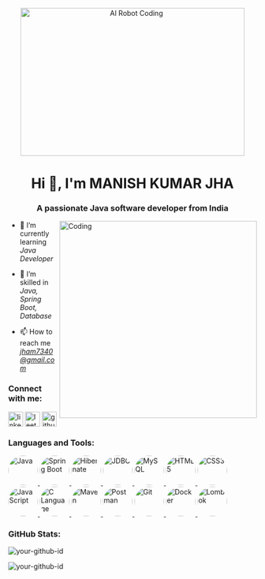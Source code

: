 
<p align="center">
  <img 
    src="https://media1.giphy.com/media/v1.Y2lkPTc5MGI3NjExdGU0a250bXcwOTIyNGlkdDh1eXBsNGNuZm94ZDViM3c3N2FocW15aSZlcD12MV9pbnRlcm5hbF9naWZfYnlfaWQmY3Q9Zw/78XCFBGOlS6keY1Bil/giphy.gif"
    alt="AI Robot Coding"
    width="95%" 
    height="300px"
    style="object-fit: cover; border-radius: 10px;"
  />
</p>

<h1 align="center">Hi 👋, I'm MANISH KUMAR JHA</h1>
<h3 align="center">A passionate Java software developer from India</h3>

<img align="right" alt="Coding" width="400" src="https://cdn.dribbble.com/users/1162077/screenshots/3848914/programmer.gif">

- 🔭 I’m currently learning *Java Developer*

- 🌱 I’m skilled in *Java, Spring Boot, Database*

- 📫 How to reach me *jham7340@gmail.com*

### Connect with me:
<p align="left">
<a href="https://www.linkedin.com/in/mkjha2001/" target="blank"><img align="center" src="https://cdn-icons-png.flaticon.com/512/174/174857.png" alt="linkedin" height="30" width="30" /></a>
<a href="https://www.hackerrank.com/profile/jham7340" target="blank"><img align="center" src="https://cdn.iconscout.com/icon/free/png-256/leetcode-3521542-2944960.png" alt="leetcode" height="30" width="30" /></a>
<a href="https://www.geeksforgeeks.org/user/jham7kzqj/" target="blank"><img align="center" src="https://cdn-icons-png.flaticon.com/512/25/25231.png" alt="github" height="30" width="30" /></a>
</p>

### Languages and Tools:

   <p align="left">
    <a href="https://www.java.com/" target="_blank">
        <img style="border-radius: 50%; height: 60px; width: 60px; object-fit: cover;" src="https://img.shields.io/badge/Java-ED8B00?style=flat&logo=java&logoColor=white" alt="Java"/>
    </a>
    <a href="https://spring.io/projects/spring-boot" target="_blank">
        <img style="border-radius: 50%; height: 60px; width: 60px; object-fit: cover;" src="https://img.shields.io/badge/Spring_Boot-6DB33F?style=flat&logo=spring-boot&logoColor=white" alt="Spring Boot"/>
    </a>
    <a href="https://hibernate.org/" target="_blank">
        <img style="border-radius: 50%; height: 60px; width: 60px; object-fit: cover;" src="https://img.shields.io/badge/Hibernate-59666C?style=flat&logo=hibernate&logoColor=white" alt="Hibernate"/>
    </a>
    <a href="https://docs.oracle.com/javase/8/docs/technotes/guides/jdbc/" target="_blank">
        <img style="border-radius: 50%; height: 60px; width: 60px; object-fit: cover;" src="https://img.shields.io/badge/JDBC-007396?style=flat&logo=oracle&logoColor=white" alt="JDBC"/>
    </a>
    <a href="https://www.mysql.com/" target="_blank">
        <img style="border-radius: 50%; height: 60px; width: 60px; object-fit: cover;" src="https://img.shields.io/badge/MySQL-005C84?style=flat&logo=mysql&logoColor=white" alt="MySQL"/>
    </a>
    <a href="https://developer.mozilla.org/en-US/docs/Web/HTML" target="_blank">
        <img style="border-radius: 50%; height: 60px; width: 60px; object-fit: cover;" src="https://img.shields.io/badge/HTML5-E34F26?style=flat&logo=html5&logoColor=white" alt="HTML5"/>
    </a>
    <a href="https://developer.mozilla.org/en-US/docs/Web/CSS" target="_blank">
        <img style="border-radius: 50%; height: 60px; width: 60px; object-fit: cover;" src="https://img.shields.io/badge/CSS3-1572B6?style=flat&logo=css3&logoColor=white" alt="CSS3"/>
    </a>
    <a href="https://developer.mozilla.org/en-US/docs/Web/JavaScript" target="_blank">
        <img style="border-radius: 50%; height: 60px; width: 60px; object-fit: cover;" src="https://img.shields.io/badge/JavaScript-F7DF1E?style=flat&logo=javascript&logoColor=black" alt="JavaScript"/>
    </a>
    <a href="https://en.wikipedia.org/wiki/C_(programming_language)" target="_blank">
        <img style="border-radius: 50%; height: 60px; width: 60px; object-fit: cover;" src="https://img.shields.io/badge/C-A8B9CC?style=flat&logo=c&logoColor=black" alt="C Language"/>
    </a>
    <a href="https://maven.apache.org/" target="_blank">
        <img style="border-radius: 50%; height: 60px; width: 60px; object-fit: cover;" src="https://img.shields.io/badge/Maven-C71A36?style=flat&logo=apachemaven&logoColor=white" alt="Maven"/>
    </a>
    <a href="https://www.postman.com/" target="_blank">
        <img style="border-radius: 50%; height: 60px; width: 60px; object-fit: cover;" src="https://img.shields.io/badge/Postman-FF6C37?style=flat&logo=postman&logoColor=white" alt="Postman"/>
    </a>
    <a href="https://git-scm.com/" target="_blank">
        <img style="border-radius: 50%; height: 60px; width: 60px; object-fit: cover;" src="https://img.shields.io/badge/Git-F05032?style=flat&logo=git&logoColor=white" alt="Git"/>
    </a>
    <a href="https://www.docker.com/" target="_blank">
        <img style="border-radius: 50%; height: 60px; width: 60px; object-fit: cover;" src="https://img.shields.io/badge/Docker-2496ED?style=flat&logo=docker&logoColor=white" alt="Docker"/>
    </a>
    <a href="https://projectlombok.org/" target="_blank">
        <img style="border-radius: 50%; height: 60px; width: 60px; object-fit: cover;" src="https://img.shields.io/badge/Lombok-EC2024?style=flat&logo=lombok&logoColor=white" alt="Lombok"/>
    </a>
</p>




### GitHub Stats:
<p align="left">
  <img src="https://github-readme-stats.vercel.app/api?username=manis-p&show_icons=true&locale=en" alt="your-github-id" />
</p>

<p align="left">
  <img src="https://github-readme-stats.vercel.app/api/top-langs?username=manis-p&show_icons=true&locale=en&layout=compact" alt="your-github-id" />
</p>
